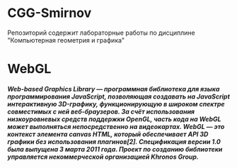 # CGG-Smirnov
Репозиторий содержит лабораторные работы по дисциплине "Компьютерная геометрия и графика"
<h1>WebGL</h1> <h5>Web-based Graphics Library — программная библиотека для языка программирования JavaScript,
позволяющая создавать на JavaScript интерактивную 3D-графику,
функционирующую в широком спектре совместимых с ней веб-браузеров.
За счёт использования низкоуровневых средств поддержки OpenGL, часть кода на WebGL может выполняться непосредственно на видеокартах.
WebGL — это контекст элемента canvas HTML, который обеспечивает API 3D графики без использования плагинов[2].
Спецификация версии 1.0 была выпущена 3 марта 2011 года. Проект по созданию библиотеки управляется некоммерческой организацией Khronos Group.</h5>
